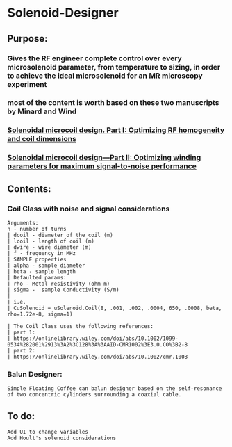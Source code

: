 # Solenoid-Designer
## Purpose:
### Gives the RF engineer complete control over every microsolenoid parameter, from temperature to sizing, in order to achieve the ideal microsolenoid for an MR microscopy experiment
### most of the content is worth based on these two manuscripts by Minard and Wind
### [Solenoidal microcoil design. Part I: Optimizing RF homogeneity and coil dimensions](https://doi.org/10.1002/1099-0534(2001)13:2<128::AID-CMR1002>3.0.CO;2-8) 
### [Solenoidal microcoil design—Part II: Optimizing winding parameters for maximum signal-to-noise performance](https://doi.org/10.1002/cmr.1008)
## Contents:
### Coil Class with noise and signal considerations
    Arguments:
    n - number of turns 
    | dcoil - diameter of the coil (m) 
    | lcoil - length of coil (m) 
    | dwire - wire diameter (m) 
    | f - frequency in MHz 
    | SAMPLE properties 
    | alpha - sample diameter
    | beta - sample length 
    | Defaulted params: 
    | rho - Metal resistivity (ohm m) 
    | sigma -  sample Conductivity (S/m)
    |
    | i.e.
    | CuSolenoid = uSolenoid.Coil(8, .001, .002, .0004, 650, .0008, beta, rho=1.72e-8, sigma=1)

    | The Coil Class uses the following references:
    | part 1:
    | https://onlinelibrary.wiley.com/doi/abs/10.1002/1099-0534%282001%2913%3A2%3C128%3A%3AAID-CMR1002%3E3.0.CO%3B2-8
    | part 2:
    | https://onlinelibrary.wiley.com/doi/abs/10.1002/cmr.1008

### Balun Designer:
    Simple Floating Coffee can balun designer based on the self-resonance of two concentric cylinders surrounding a coaxial cable.


## To do:
    Add UI to change variables
    Add Hoult's solenoid considerations